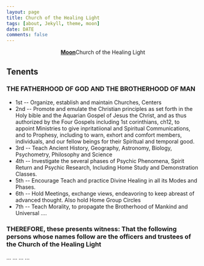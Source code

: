 ```yaml
---
layout: page
title: Church of the Healing Light
tags: [about, Jekyll, theme, moon]
date: DATE
comments: false
---
```


<center><a href="http://URLHERE"><b>Moon</b></a>Church of the Healing Light</center>

## Tenents
### THE FATHERHOOD OF GOD AND THE BROTHERHOOD OF MAN
* 1st -- Organize, establish and maintain Churches, Centers
* 2nd -- Promote and emulate the Christian principles as set forth in the Holy bible and the Aquarian Gospel of Jesus the Christ, and as thus authorized by the Four Gospels including 1st corinthians, ch12, to appoint Ministries to give inpritatiional and Spiritual Communications, and to Prophesy, including to warn, exhort and comfort members, individuals, and our fellow beings for their Spiritual and temporal good.
* 3rd -- Teach Ancient History, Geography, Astronomy, Biology, Psychometry, Philosophy and Science
* 4th -- Investigate the several phases of Psychic Phenomena, Spirit Return and Psychic Research, Including Home Study and Demonstration Classes.
* 5th -- Encourage Teach and practice Divine Healing in all its Modes and Phases.
* 6th -- Hold Meetings, exchange views, endeavoring to keep abreast of advanced thought. Also hold Home Group Circles
* 7th -- Teach Morality, to propagate the Brotherhood of Mankind and Universal ....

### THEREFORE, these presents witness: That the following persons whose names follow are the officers and trustees of the Church of the Healing Light

...
...
...
...
